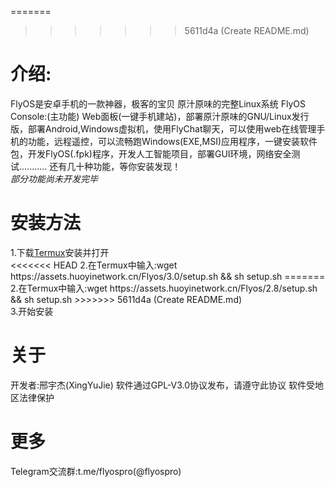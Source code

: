 
=======
>>>>>>> 5611d4a (Create README.md)
# <h1>介绍:</h1>
FlyOS是安卓手机的一款神器，极客的宝贝
原汁原味的完整Linux系统
FlyOS Console:(主功能)
Web面板(一键手机建站)，部署原汁原味的GNU/Linux发行版，部署Android,Windows虚拟机，使用FlyChat聊天，可以使用web在线管理手机的功能，远程遥控，可以流畅跑Windows(EXE,MSI)应用程序，一键安装软件包，开发FlyOS(.fpk)程序，开发人工智能项目，部署GUI环境，网络安全测试...........
还有几十种功能，等你安装发现！
<br>
*部分功能尚未开发完毕*
<br>
<h1>安装方法</h1>
1.下载<a href=http://f-droid.org/en/packages/com.termux/>Termux</a>安装并打开
<br>
<<<<<<< HEAD
2.在Termux中输入:wget https://assets.huoyinetwork.cn/Flyos/3.0/setup.sh && sh setup.sh
=======
2.在Termux中输入:wget https://assets.huoyinetwork.cn/Flyos/2.8/setup.sh && sh setup.sh
>>>>>>> 5611d4a (Create README.md)
<br>
3.开始安装
<h1>关于</h1>
开发者:邢宇杰(XingYuJie)
软件通过GPL-V3.0协议发布，请遵守此协议
软件受地区法律保护
<h1>更多</h1>
Telegram交流群:t.me/flyospro(@flyospro)
